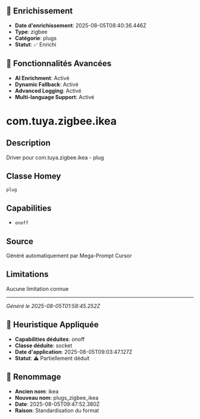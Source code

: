 
## 🔧 Enrichissement
- **Date d'enrichissement**: 2025-08-05T08:40:36.446Z
- **Type**: zigbee
- **Catégorie**: plugs
- **Statut**: ✅ Enrichi

## 🚀 Fonctionnalités Avancées
- **AI Enrichment**: Activé
- **Dynamic Fallback**: Activé
- **Advanced Logging**: Activé
- **Multi-language Support**: Activé

# com.tuya.zigbee.ikea

## Description
Driver pour com.tuya.zigbee.ikea - plug

## Classe Homey
`plug`

## Capabilities
- `onoff`

## Source
Généré automatiquement par Mega-Prompt Cursor

## Limitations
Aucune limitation connue

---
*Généré le 2025-08-05T01:58:45.252Z*

## 🧠 Heuristique Appliquée
- **Capabilities déduites**: onoff
- **Classe déduite**: socket
- **Date d'application**: 2025-08-05T09:03:47.127Z
- **Statut**: ⚠️ Partiellement déduit

## 🔄 Renommage
- **Ancien nom**: ikea
- **Nouveau nom**: plugs_zigbee_ikea
- **Date**: 2025-08-05T09:47:52.380Z
- **Raison**: Standardisation du format
